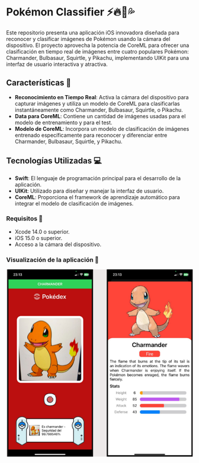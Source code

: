 # Pokémon Classifier :zap::fire::leaves::sweat_drops:

Este repositorio presenta una aplicación iOS innovadora diseñada para reconocer y clasificar imágenes de Pokémon usando la cámara del dispositivo. El proyecto aprovecha la potencia de CoreML para ofrecer una clasificación en tiempo real de imágenes entre cuatro populares Pokémon: Charmander, Bulbasaur, Squirtle, y Pikachu, implementando UIKit para una interfaz de usuario interactiva y atractiva.

## Características :memo:

- **Reconocimiento en Tiempo Real**: Activa la cámara del dispositivo para capturar imágenes y utiliza un modelo de CoreML para clasificarlas instantáneamente como Charmander, Bulbasaur, Squirtle, o Pikachu.
- **Data para CoreML**: Contiene un cantidad de imágenes usadas para el modelo de entrenamiento y para el test.
- **Modelo de CoreML**: Incorpora un modelo de clasificación de imágenes entrenado específicamente para reconocer y diferenciar entre Charmander, Bulbasaur, Squirtle, y Pikachu.

## Tecnologías Utilizadas :computer:

- **Swift**: El lenguaje de programación principal para el desarrollo de la aplicación.
- **UIKit**: Utilizado para diseñar y manejar la interfaz de usuario.
- **CoreML**: Proporciona el framework de aprendizaje automático para integrar el modelo de clasificación de imágenes.

### Requisitos :pushpin:

- Xcode 14.0 o superior.
- iOS 15.0 o superior.
- Acceso a la cámara del dispositivo.

### Visualización de la aplicación :iphone:
![App Pantallas](https://github.com/YelkoLoncaM5/Pokedex-UIKIT-CoreML/blob/main/AppInterfaz.png)
